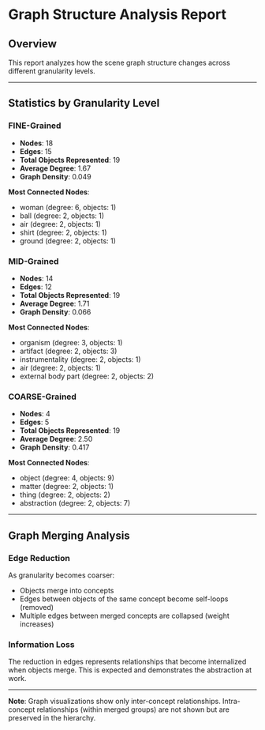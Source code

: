 # Graph Structure Analysis Report

## Overview

This report analyzes how the scene graph structure changes across different granularity levels.

---

## Statistics by Granularity Level

### FINE-Grained

- **Nodes**: 18
- **Edges**: 15
- **Total Objects Represented**: 19
- **Average Degree**: 1.67
- **Graph Density**: 0.049

**Most Connected Nodes**:
- woman (degree: 6, objects: 1)
- ball (degree: 2, objects: 1)
- air (degree: 2, objects: 1)
- shirt (degree: 2, objects: 1)
- ground (degree: 2, objects: 1)

### MID-Grained

- **Nodes**: 14
- **Edges**: 12
- **Total Objects Represented**: 19
- **Average Degree**: 1.71
- **Graph Density**: 0.066

**Most Connected Nodes**:
- organism (degree: 3, objects: 1)
- artifact (degree: 2, objects: 3)
- instrumentality (degree: 2, objects: 1)
- air (degree: 2, objects: 1)
- external body part (degree: 2, objects: 2)

### COARSE-Grained

- **Nodes**: 4
- **Edges**: 5
- **Total Objects Represented**: 19
- **Average Degree**: 2.50
- **Graph Density**: 0.417

**Most Connected Nodes**:
- object (degree: 4, objects: 9)
- matter (degree: 2, objects: 1)
- thing (degree: 2, objects: 2)
- abstraction (degree: 2, objects: 7)

---

## Graph Merging Analysis

### Edge Reduction

As granularity becomes coarser:
- Objects merge into concepts
- Edges between objects of the same concept become self-loops (removed)
- Multiple edges between merged concepts are collapsed (weight increases)

### Information Loss

The reduction in edges represents relationships that become internalized when objects merge.
This is expected and demonstrates the abstraction at work.

---

**Note**: Graph visualizations show only inter-concept relationships.
Intra-concept relationships (within merged groups) are not shown but are preserved in the hierarchy.
